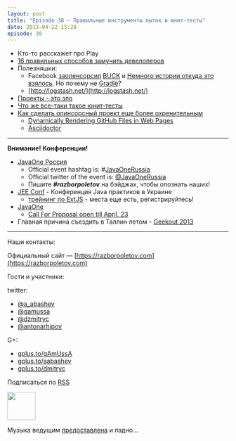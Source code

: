 ```yaml
---
layout: post
title: "Episode 38 — Правильные инструменты пыток и юнит-тесты"
date: 2013-04-22 15:28
episode: 38
---
```


- Кто-то расскажет про Play
- [16 правильных способов замучить девелоперов](http://www.javaworld.com/javaworld/jw-04-2013/130404-16-ways-to-torture-developers.html)
- Полезняшки:
    - Facebook [заопенсорсил](https://github.com/facebook/buck) [BUCK](http://facebook.github.io/buck/) и [Немного истории откуда это взялось](http://google-engtools.blogspot.com/2011/08/build-in-cloud-how-build-system-works.html). Но почему не [Gradle](http://tools.android.com/tech-docs/new-build-system/user-guide)?
    - [http://logstash.net/](http://logstash.net/)
- [Проекты - это зло](http://evan.bottch.com/2010/08/29/projects-are-evil-and-must-be-destroyed/) 
- [Что же все-таки такое юнит-тесты](http://www.withouttheloop.com/articles/2013-04-07-unit-tests/) 
- [Как сделать опинсорсный проект еще более охренительным](http://blog.clojurewerkz.org/blog/2013/04/20/how-to-make-your-open-source-project-really-awesome/)
    - [Dynamically Rendering GitHub Files in Web Pages](http://www.jamesward.com/2012/06/15/dynamically-rendering-github-files-in-web-pages)
    - [Asciidoctor](http://asciidoctor.org/)

---
**Внимание! Конференции!**

- [JavaOne Россия](http://javaone.ru)
    - Official event hashtag is: #[JavaOneRussia](https://twitter.com/search?q=%23JavaOneRussia)
    - Official twitter of the event is: [@JavaOneRussia](https://twitter.com/JavaOneRussia) 
    - Пишите **_#razborpoletov_** на бэйджах, чтобы опознать наших!
- [JEE Conf](http://jeeconf.com/speakers/) - Конференция Java практиков в Украине 
    - [трейнинг по ExtJS](http://jeeconf.com/program/extjs/) - места еще есть, регистрируйтесь! 
- [JavaOne](http://www.oracle.com/javaone/index.html)
    - [Call For Proposal open till April, 23](http://www.oracle.com/javaone/call-for-papers/information/index.html)
- Главная причина съездить в Таллин летом - [Geekout 2013](http://geekout.ee/)

---

Наши контакты:

Официальный сайт — [https://razborpoletov.com](https://razborpoletov.com)

Гости и участники:

twitter: 

 * [@a_abashev](https://twitter.com/#!/a_abashev) 
 * [@gamussa](https://twitter.com/#!/gamussa)
 * [@dzmitryc](https://twitter.com/#!/dzmitryc)
 * [@antonarhipov](https://twitter.com/antonarhipov)

G+:

 * [gplus.to/gAmUssA](http://gplus.to/gAmUssA) 
 * [gplus.to/aabashev](http://gplus.to/aabashev) 
 * [gplus.to/dmitryc](http://gplus.to/dmitryc)

<!-- player goes here-->

<audio preload="none">
  <source src="http://traffic.libsyn.com/razborpoletov/razbor_38.mp3" type="audio/mp3" />
  Your browser does not support the audio tag.
</audio>

Подписаться по [RSS](http://feeds.feedburner.com/razbor-podcast)

<!-- episode file link goes here-->
<a href="http://traffic.libsyn.com/razborpoletov/razbor_38.mp3" imageanchor="1" style="clear: left; margin-bottom: 1em; margin-left: auto; margin-right: 2em;"><img border="0" height="64" src="https://razborpoletov.com/images/mp3.png" width="64" /></a>

Музыка ведущим [предоставлена](http://www.audiobank.fm/single-music/27/111/More-And-Less/) и ладно...
